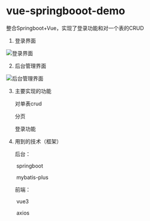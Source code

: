 # vue-springbooot-demo
整合Springboot+Vue，实现了登录功能和对一个表的CRUD



1. 登录界面

![登录界面](https://user-images.githubusercontent.com/83157962/142746916-d85c27b9-8a7d-49e6-b807-5f3baee87439.png)



2. 后台管理界面

![后台管理界面](https://user-images.githubusercontent.com/83157962/142746923-5232b700-16b4-40d2-a36f-bb94a050c2a5.png)


3. 主要实现的功能

     对单表crud

     分页

     登录功能

4. 用到的技术（框架）

   后台：

   ​	springboot

   ​	mybatis-plus

   前端：

   ​    vue3

   ​	axios

   ​    

